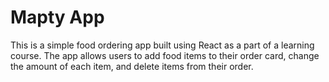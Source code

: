 # Mapty App
This is a simple food ordering app built using React as a part of a learning course. The app allows users to add food items to their order card, change the amount of each item, and delete items from their order.
